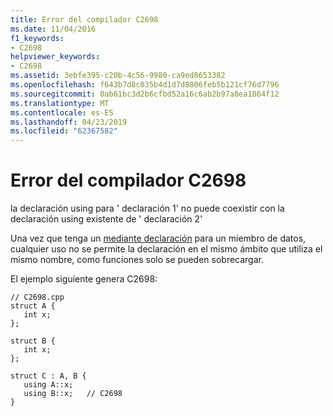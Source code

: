 ```yaml
---
title: Error del compilador C2698
ms.date: 11/04/2016
f1_keywords:
- C2698
helpviewer_keywords:
- C2698
ms.assetid: 3ebfe395-c20b-4c56-9980-ca9ed8653382
ms.openlocfilehash: f643b7d8c035b4d1d7d8806feb5b121cf76d7796
ms.sourcegitcommit: 0ab61bc3d2b6cfbd52a16c6ab2b97a8ea1864f12
ms.translationtype: MT
ms.contentlocale: es-ES
ms.lasthandoff: 04/23/2019
ms.locfileid: "62367582"
---
```

# <a name="compiler-error-c2698"></a>Error del compilador C2698

la declaración using para ' declaración 1' no puede coexistir con la declaración using existente de ' declaración 2'

Una vez que tenga un [mediante declaración](../../cpp/using-declaration.md) para un miembro de datos, cualquier uso no se permite la declaración en el mismo ámbito que utiliza el mismo nombre, como funciones solo se pueden sobrecargar.

El ejemplo siguiente genera C2698:

```
// C2698.cpp
struct A {
   int x;
};

struct B {
   int x;
};

struct C : A, B {
   using A::x;
   using B::x;   // C2698
}
```